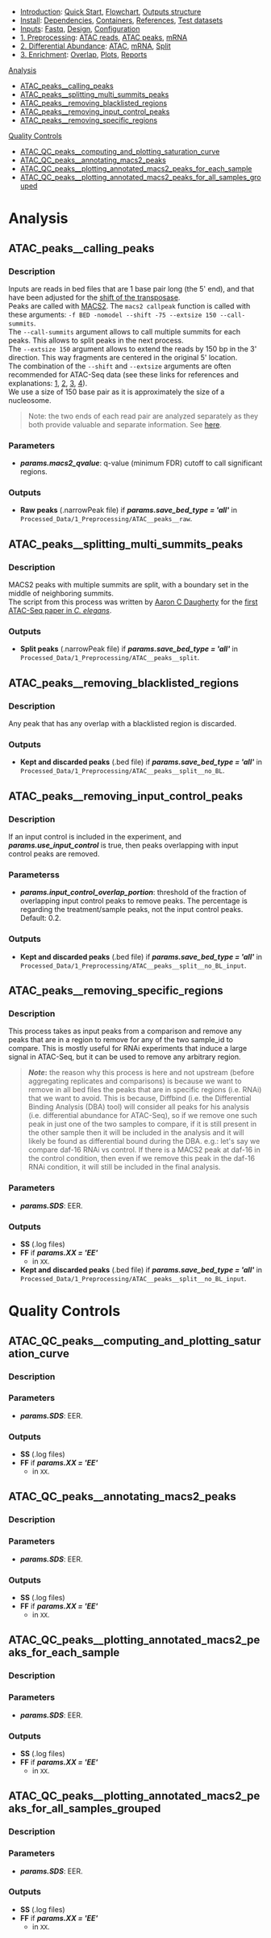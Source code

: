 

* [Introduction](/README.md): [Quick Start](/docs/1_Intro/Quick_start.md), [Flowchart](/docs/1_Intro/Flowchart.md), [Outputs structure](/docs/1_Intro/Outputs_structure.md)
* [Install](/docs/2_Install/2_Install.md): [Dependencies](/docs/2_Install/Dependencies.md), [Containers](/docs/2_Install/Containers.md), [References](/docs/2_Install/References.md), [Test datasets](/docs/2_Install/Test_datasets.md)
* [Inputs](/docs/3_Inputs/3_Inputs.md): [Fastq](/docs/3_Inputs/Fastq.md), [Design](/docs/3_Inputs/Design.md), [Configuration](/docs/3_Inputs/Configuration.md)
* [1. Preprocessing](/docs/4_Prepro/4_Prepro.md): [ATAC reads](/docs/4_Prepro/ATAC_reads.md), [ATAC peaks](/docs/4_Prepro/ATAC_peaks.md), [mRNA](/docs/4_Prepro/mRNA.md)
* [2. Differential Abundance](/docs/5_DA/5_DA.md): [ATAC](/docs/5_DA/DA_ATAC.md), [mRNA](/docs/5_DA/DA_mRNA.md), [Split](/docs/5_DA/Split.md)
* [3. Enrichment](/docs/6_Enrich/6_Enrich.md): [Overlap](/docs/6_Enrich/Overlap.md), [Plots](/docs/6_Enrich/Plots.md), [Reports](/docs/6_Enrich/Reports.md)

[](END_OF_MENU)

[Analysis](#Analysis)
 - [ATAC_peaks__calling_peaks](#ATAC_peaks__calling_peaks)
 - [ATAC_peaks__splitting_multi_summits_peaks](#ATAC_peaks__splitting_multi_summits_peaks)
 - [ATAC_peaks__removing_blacklisted_regions](#ATAC_peaks__removing_blacklisted_regions)
 - [ATAC_peaks__removing_input_control_peaks](#ATAC_peaks__removing_input_control_peaks)
 - [ATAC_peaks__removing_specific_regions](#ATAC_peaks__removing_specific_regions)

[Quality Controls](#Quality-Controls)
 - [ATAC_QC_peaks__computing_and_plotting_saturation_curve](#ATAC_QC_peaks__computing_and_plotting_saturation_curve)
 - [ATAC_QC_peaks__annotating_macs2_peaks](#ATAC_QC_peaks__annotating_macs2_peaks)
 - [ATAC_QC_peaks__plotting_annotated_macs2_peaks_for_each_sample](#ATAC_QC_peaks__plotting_annotated_macs2_peaks_for_each_sample)
 - [ATAC_QC_peaks__plotting_annotated_macs2_peaks_for_all_samples_grouped](#ATAC_QC_peaks__plotting_annotated_macs2_peaks_for_all_samples_grouped)


# Analysis

## ATAC_peaks__calling_peaks

### Description
Inputs are reads in bed files that are 1 base pair long (the 5' end), and that have been adjusted for the [shift of the transposase](https://doi.org/10.1038/nmeth.2688).  
Peaks are called with [MACS2](https://doi.org/10.1186/gb-2008-9-9-r137). The `macs2 callpeak` function is called with these arguments: `-f BED -nomodel --shift -75 --extsize 150 --call-summits`.  
The `--call-summits` argument allows to call multiple summits for each peaks. This allows to split peaks in the next process.  
The `--extsize 150` argument allows to extend the reads by 150 bp in the 3' direction. This way fragments are centered in the original 5' location.  
The combination of the `--shift` and `--extsize` arguments are often recommended for ATAC-Seq data (see these links for references and explanations: [1](https://groups.google.com/g/macs-announcement/c/4OCE59gkpKY/m/v9Tnh9jWriUJ), [2](https://github.com/macs3-project/MACS/issues/145#issuecomment-742593158), [3](https://github.com/macs3-project/MACS/discussions/435), [4](https://twitter.com/XiChenUoM/status/1336658454866325506)).  
We use a size of 150 base pair as it is approximately the size of a nucleosome. 

> Note: the two ends of each read pair are analyzed separately as they both provide valuable and separate information. See [here](https://twitter.com/XiChenUoM/status/1336658454866325506).


### Parameters
- **_params.macs2_qvalue_**: q-value (minimum FDR) cutoff to call significant regions.

### Outputs
- **Raw peaks** (.narrowPeak file) if **_params.save_bed_type = 'all'_** in `Processed_Data/1_Preprocessing/ATAC__peaks__raw`.


## ATAC_peaks__splitting_multi_summits_peaks

### Description
MACS2 peaks with multiple summits are split, with a boundary set in the middle of neighboring summits.  
The script from this process was written by [Aaron C Daugherty](https://github.com/brunetlab/CelegansATACseq/blob/master/Fig1/splitMACS2SubPeaks.pl) for the [first ATAC-Seq paper in *C. elegans*](http://www.genome.org/cgi/doi/10.1101/gr.226233.117).

### Outputs
- **Split peaks** (.narrowPeak file) if **_params.save_bed_type = 'all'_** in `Processed_Data/1_Preprocessing/ATAC__peaks__split`.


## ATAC_peaks__removing_blacklisted_regions

### Description
Any peak that has any overlap with a blacklisted region is discarded.

### Outputs
- **Kept and discarded peaks** (.bed file) if **_params.save_bed_type = 'all'_** in `Processed_Data/1_Preprocessing/ATAC__peaks__split__no_BL`.



## ATAC_peaks__removing_input_control_peaks

### Description
If an input control is included in the experiment, and **_params.use_input_control_** is true, then peaks overlapping with input control peaks are removed.

### Parameterss
- **_params.input_control_overlap_portion_**: threshold of the fraction of overlapping input control peaks to remove peaks. The percentage is regarding the treatment/sample peaks, not the input control peaks. Default: 0.2.

### Outputs
- **Kept and discarded peaks** (.bed file) if **_params.save_bed_type = 'all'_** in `Processed_Data/1_Preprocessing/ATAC__peaks__split__no_BL_input`.


## ATAC_peaks__removing_specific_regions

### Description
This process takes as input peaks from a comparison and remove any peaks that are in a region to remove for any of the two sample_id to compare. This is mostly useful for RNAi experiments that induce a large signal in ATAC-Seq, but it can be used to remove any arbitrary region.  

>**_Note_:** the reason why this process is here and not upstream (before aggregating replicates and comparisons) is because we want to remove in all bed files the peaks that are in specific regions (i.e. RNAi) that we want to avoid. This is because, Diffbind (i.e. the Differential Binding Analysis (DBA) tool) will consider all peaks for his analysis (i.e. differential abundance for ATAC-Seq), so if we remove one such peak in just one of the two samples to compare, if it is still present in the other sample then it will be included in the analysis and it will likely be found as differential bound during the DBA. e.g.: let's say we compare daf-16 RNAi vs control. If there is a MACS2 peak at daf-16 in the control condition, then even if we remove this peak in the daf-16 RNAi condition, it will still be included in the final analysis.

### Parameters
- **_params.SDS_**: EER.

### Outputs
- **SS** (.log files)
- **FF** if **_params.XX = 'EE'_**
  - in `XX`.
- **Kept and discarded peaks** (.bed file) if **_params.save_bed_type = 'all'_** in `Processed_Data/1_Preprocessing/ATAC__peaks__split__no_BL_input`.

  


# Quality Controls

## ATAC_QC_peaks__computing_and_plotting_saturation_curve

### Description

### Parameters
- **_params.SDS_**: EER.

### Outputs
- **SS** (.log files)
- **FF** if **_params.XX = 'EE'_**
  - in `XX`.


## ATAC_QC_peaks__annotating_macs2_peaks

### Description

### Parameters
- **_params.SDS_**: EER.

### Outputs
- **SS** (.log files)
- **FF** if **_params.XX = 'EE'_**
  - in `XX`.


## ATAC_QC_peaks__plotting_annotated_macs2_peaks_for_each_sample

### Description

### Parameters
- **_params.SDS_**: EER.

### Outputs
- **SS** (.log files)
- **FF** if **_params.XX = 'EE'_**
  - in `XX`.


## ATAC_QC_peaks__plotting_annotated_macs2_peaks_for_all_samples_grouped

### Description

### Parameters
- **_params.SDS_**: EER.

### Outputs
- **SS** (.log files)
- **FF** if **_params.XX = 'EE'_**
  - in `XX`.


